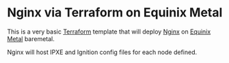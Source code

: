 
# Nginx via Terraform on Equinix Metal

This is a very basic [Terraform](http://terraform.io) template that will deploy [Nginx](http://nginx.org) on [Equinix Metal](https://metal.equinix.com) baremetal.

Nginx will host IPXE and Ignition config files for each node defined.

